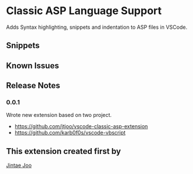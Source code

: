 # Classic ASP Language Support

Adds Syntax highlighting, snippets and indentation to ASP files in VSCode.

## Snippets

## Known Issues

## Release Notes

### 0.0.1

Wrote new extension based on two project.

- https://github.com/jtjoo/vscode-classic-asp-extension
- https://github.com/karb0f0s/vscode-vbscript

## This extension created first by

[Jintae Joo](http://github.com/jtjoo)